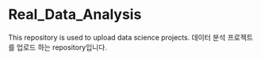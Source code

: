 # Real_Data_Analysis
This repository is used to upload data science projects.
데이터 분석 프로젝트를 업로드 하는 repository입니다.
